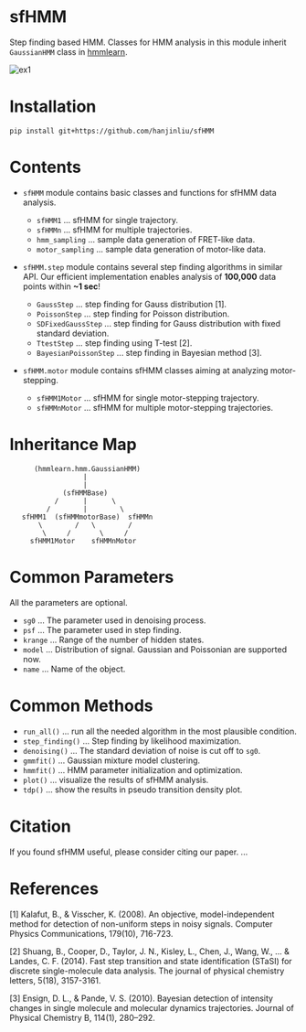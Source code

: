 # sfHMM
Step finding based HMM. Classes for HMM analysis in this module inherit `GaussianHMM` class in [hmmlearn](https://github.com/hmmlearn/hmmlearn).

![ex1](animation.gif)

# Installation

```
pip install git+https://github.com/hanjinliu/sfHMM
```

# Contents

- `sfHMM` module contains basic classes and functions for sfHMM data analysis.
  - `sfHMM1` ... sfHMM for single trajectory.
  - `sfHMMn` ... sfHMM for multiple trajectories.
  - `hmm_sampling` ... sample data generation of FRET-like data.
  - `motor_sampling` ... sample data generation of motor-like data.
 
- `sfHMM.step` module contains several step finding algorithms in similar API. Our efficient implementation enables analysis of **100,000** data points within **~1 sec**!
  - `GaussStep` ... step finding for Gauss distribution [1].
  - `PoissonStep` ... step finding for Poisson distribution.
  - `SDFixedGaussStep` ... step finding for Gauss distribution with fixed standard deviation.
  - `TtestStep` ... step finding using T-test [2].
  - `BayesianPoissonStep` ... step finding in Bayesian method [3].
 
- `sfHMM.motor` module contains sfHMM classes aiming at analyzing motor-stepping.
  - `sfHMM1Motor` ... sfHMM for single motor-stepping trajectory.
  - `sfHMMnMotor` ... sfHMM for multiple motor-stepping trajectories.

# Inheritance Map

```
      (hmmlearn.hmm.GaussianHMM)
                  |
                  |
             (sfHMMBase)
           /      |      \
         /        |        \
   sfHMM1  (sfHMMmotorBase)  sfHMMn
       \        /   \        /
        \     /       \     /
     sfHMM1Motor    sfHMMnMotor
```

# Common Parameters

All the parameters are optional.

- `sg0` ... The parameter used in denoising process.
- `psf` ... The parameter used in step finding.
- `krange` ... Range of the number of hidden states.
- `model` ... Distribution of signal. Gaussian and Poissonian are supported now.
- `name` ... Name of the object.

# Common Methods

- `run_all()` ... run all the needed algorithm in the most plausible condition.
- `step_finding()` ... Step finding by likelihood maximization.
- `denoising()` ... The standard deviation of noise is cut off to `sg0`.
- `gmmfit()` ... Gaussian mixture model clustering.
- `hmmfit()` ... HMM parameter initialization and optimization.
- `plot()` ... visualize the results of sfHMM analysis.
- `tdp()` ... show the results in pseudo transition density plot.

# Citation
If you found sfHMM useful, please consider citing our paper.
 ...

# References
[1] Kalafut, B., & Visscher, K. (2008). An objective, model-independent method for detection of non-uniform steps in noisy signals. Computer Physics Communications, 179(10), 716-723.

[2] Shuang, B., Cooper, D., Taylor, J. N., Kisley, L., Chen, J., Wang, W., ... & Landes, C. F. (2014). Fast step transition and state identification (STaSI) for discrete single-molecule data analysis. The journal of physical chemistry letters, 5(18), 3157-3161.

[3] Ensign, D. L., & Pande, V. S. (2010). Bayesian detection of intensity changes in  single molecule and molecular dynamics trajectories. Journal of Physical Chemistry B, 114(1), 280–292.